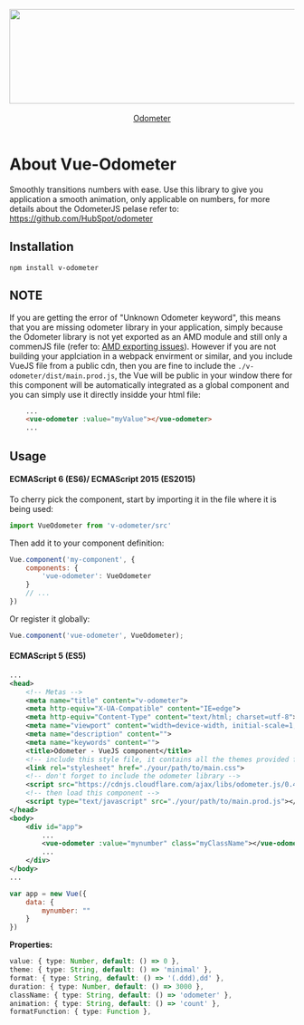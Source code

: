 <p align="center"><a href="http://github.hubspot.com/odometer/" target="_blank"><img src="http://themesawesome.com/wp-content/uploads/2014/05/odometer.png" width="523" height="167" /></a><br><br>
<a href="http://github.hubspot.com/odometer/" target="_blank">Odometer</a>
<br><br>
</p>

# About Vue-Odometer
Smoothly transitions numbers with ease. Use this library to give you application a smooth animation, only applicable on numbers, for more details about the OdometerJS pelase refer to: https://github.com/HubSpot/odometer

## Installation
```console
npm install v-odometer
```

## NOTE
If you are getting the error of "Unknown Odometer keyword", this means that you are missing odometer library in your application, simply because the Odometer library is not yet exported as an AMD module and still only a commenJS file (refer to: [AMD exporting issues](https://github.com/HubSpot/odometer/pull/102)).
However if you are not building your applciation in a webpack envirment or similar, and you include VueJS file from a public cdn, then you are fine to include the `./v-odometer/dist/main.prod.js`, the Vue will be public in your window there for this component will be automatically integrated as a global component and you can simply use it directly insidde your html file:

```html
	...
	<vue-odometer :value="myValue"></vue-odometer>
	...
```

## Usage
#### ECMAScript 6 (ES6)/ ECMAScript 2015 (ES2015)
To cherry pick the component, start by importing it in the file where it is being used:
```javascript
import VueOdometer from 'v-odometer/src'
```
Then add it to your component definition:

```javascript
Vue.component('my-component', {
    components: {
        'vue-odometer': VueOdometer
    }
    // ...
})
```
Or register it globally:

```javascript
Vue.component('vue-odometer', VueOdometer);
```
#### ECMAScript 5 (ES5)
```xml
...
<head>
	<!-- Metas -->
	<meta name="title" content="v-odometer">
	<meta http-equiv="X-UA-Compatible" content="IE=edge">
	<meta http-equiv="Content-Type" content="text/html; charset=utf-8">
	<meta name="viewport" content="width=device-width, initial-scale=1, shrink-to-fit=no">
	<meta name="description" content="">
	<meta name="keywords" content="">
	<title>Odometer - VueJS component</title>
	<!-- include this style file, it contains all the themes provided from odometer -->
	<link rel="stylesheet" href="./your/path/to/main.css">
	<!-- don't forget to include the odometer library -->
	<script src="https://cdnjs.cloudflare.com/ajax/libs/odometer.js/0.4.8/odometer.js"></script>
	<!-- then load this component -->
	<script type="text/javascript" src="./your/path/to/main.prod.js"></script>
</head>
<body>
	<div id="app">
		...
		<vue-odometer :value="mynumber" class="myClassName"></vue-odometer>
		...
	</div>
</body>
...
```

```javascript
var app = new Vue({
	data: {
		mynumber: ""
	}
})
```
**Properties:**
```typescript
value: { type: Number, default: () => 0 },
theme: { type: String, default: () => 'minimal' },
format: { type: String, default: () => '(.ddd),dd' },
duration: { type: Number, default: () => 3000 },    
className: { type: String, default: () => 'odometer' },    
animation: { type: String, default: () => 'count' },    
formatFunction: { type: Function },
```
